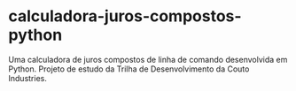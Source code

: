 # calculadora-juros-compostos-python
Uma calculadora de juros compostos de linha de comando desenvolvida em Python. Projeto de estudo da Trilha de Desenvolvimento da Couto Industries.
